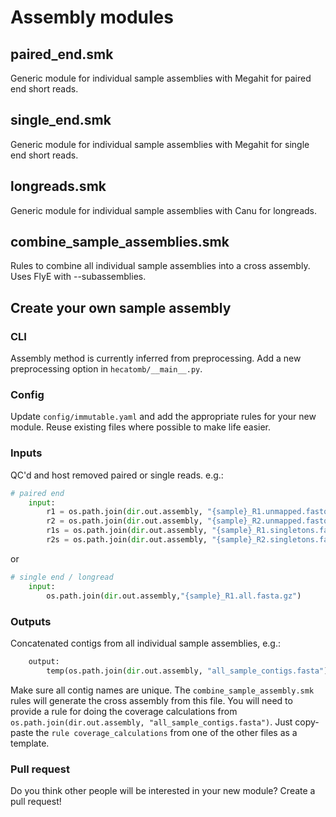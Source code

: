 # Assembly modules

## paired_end.smk

Generic module for individual sample assemblies with Megahit for paired end short reads.

## single_end.smk

Generic module for individual sample assemblies with Megahit for single end short reads.

## longreads.smk

Generic module for individual sample assemblies with Canu for longreads.

## combine_sample_assemblies.smk

Rules to combine all individual sample assemblies into a cross assembly.
Uses FlyE with --subassemblies.

## Create your own sample assembly

### CLI

Assembly method is currently inferred from preprocessing.
Add a new preprocessing option in `hecatomb/__main__.py`.

### Config

Update `config/immutable.yaml` and add the appropriate rules for your new module.
Reuse existing files where possible to make life easier.

### Inputs

QC'd and host removed paired or single reads. e.g.:

```python
# paired end
    input:
        r1 = os.path.join(dir.out.assembly, "{sample}_R1.unmapped.fastq.gz"),
        r2 = os.path.join(dir.out.assembly, "{sample}_R2.unmapped.fastq.gz"),
        r1s = os.path.join(dir.out.assembly, "{sample}_R1.singletons.fastq.gz"),
        r2s = os.path.join(dir.out.assembly, "{sample}_R2.singletons.fastq.gz")
```
or

```python
# single end / longread
    input:
        os.path.join(dir.out.assembly,"{sample}_R1.all.fasta.gz")
```

### Outputs

Concatenated contigs from all individual sample assemblies, e.g.:

```python
    output:
        temp(os.path.join(dir.out.assembly, "all_sample_contigs.fasta"))
```

Make sure all contig names are unique.
The `combine_sample_assembly.smk` rules will generate the cross assembly from this file.
You will need to provide a rule for doing the coverage calculations from `os.path.join(dir.out.assembly, "all_sample_contigs.fasta")`.
Just copy-paste the `rule coverage_calculations` from one of the other files as a template.

### Pull request

Do you think other people will be interested in your new module?
Create a pull request!